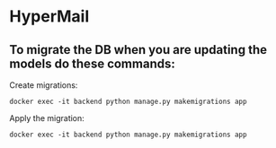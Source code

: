 # HyperMail

## To migrate the DB when you are updating the models do these commands:  
Create migrations:
```
docker exec -it backend python manage.py makemigrations app
```

Apply the migration:
```
docker exec -it backend python manage.py makemigrations app
```
